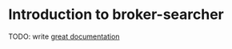 # Introduction to broker-searcher

TODO: write [great documentation](http://jacobian.org/writing/what-to-write/)

